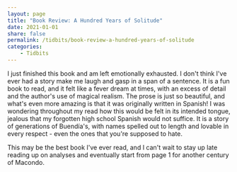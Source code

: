 ```yaml
---
layout: page
title: "Book Review: A Hundred Years of Solitude"
date: 2021-01-01
share: false
permalink: /tidbits/book-review-a-hundred-years-of-solitude
categories:
    - Tidbits
---
```


I just finished this book and am left emotionally exhausted. I don't think I've ever had a story make me laugh and gasp in a span of a sentence. It is a fun book to read, and it felt like a fever dream at times, with an excess of detail and the author's use of magical realism. The prose is just so beautiful, and what's even more amazing is that it was originally written in Spanish! I was wondering throughout my read how this would be felt in its intended tongue, jealous that my forgotten high school Spanish would not suffice. It is a story of generations of Buendía's, with names spelled out to length and lovable in every respect - even the ones that you're supposed to hate.

This may be the best book I've ever read, and I can't wait to stay up late reading up on analyses and eventually start from page 1 for another century of Macondo.
